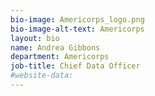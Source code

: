 ```yaml
---
bio-image: Americorps_logo.png
bio-image-alt-text: Americorps
layout: bio
name: Andrea Gibbons
department: Americorps
job-title: Chief Data Officer
#website-data: 
---
```

